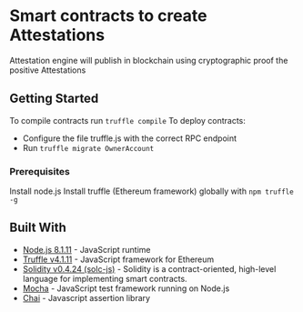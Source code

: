 # Smart contracts to create Attestations

Attestation engine will publish in blockchain using cryptographic proof the positive Attestations

## Getting Started

To compile contracts run ```truffle compile```
To deploy contracts:
* Configure the file truffle.js with the correct RPC endpoint
* Run ```truffle migrate OwnerAccount```


### Prerequisites

Install node.js
Install truffle (Ethereum framework) globally with ```npm truffle -g```


## Built With

* [Node.js 8.1.11](https://nodejs.org/en/) - JavaScript runtime
* [Truffle v4.1.11](http://truffleframework.com/) - JavaScript framework for Ethereum
* [Solidity v0.4.24 (solc-js)](http://solidity.readthedocs.io/en/v0.4.24/) - Solidity is a contract-oriented, high-level language for implementing smart contracts. 
* [Mocha](https://mochajs.org/) - JavaScript test framework running on Node.js 
* [Chai](http://www.chaijs.com/) - Javascript assertion library

